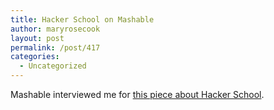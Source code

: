```yaml
---
title: Hacker School on Mashable
author: maryrosecook
layout: post
permalink: /post/417
categories:
  - Uncategorized
---
```

Mashable interviewed me for [this piece about Hacker School][1].

 [1]: http://mashable.com/2013/06/25/hacker-school/